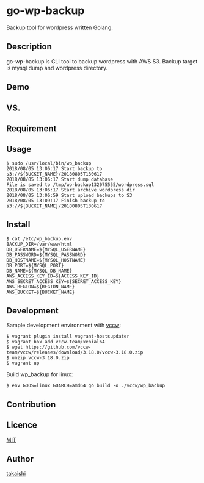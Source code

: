 

go-wp-backup
====

Backup tool for wordpress written Golang.

## Description

go-wp-backup is CLI tool to backup wordpress with AWS S3. Backup target is mysql dump and wordpress directory.

## Demo

## VS. 

## Requirement

## Usage

```
$ sudo /usr/local/bin/wp_backup
2018/08/05 13:06:17 Start backup to s3://${BUCKET_NAME}/20180805T130617
2018/08/05 13:06:17 Start dump database
File is saved to /tmp/wp-backup132075555/wordpress.sql
2018/08/05 13:06:17 Start archive wordpress dir
2018/08/05 13:06:59 Start upload backups to S3
2018/08/05 13:09:17 Finish backup to s3://${BUCKET_NAME}/20180805T130617
```

## Install



```
$ cat /etc/wp_backup.env
BACKUP_DIR=/var/www/html
DB_USERNAME=${MYSQL_USERNAME}
DB_PASSWORD=${MYSQL_PASSWORD}
DB_HOSTNAME=${MYSQL_HOSTNAME}
DB_PORT=${MYSQL_PORT}
DB_NAME=${MYSQL_DB_NAME}
AWS_ACCESS_KEY_ID=${ACCESS_KEY_ID}
AWS_SECRET_ACCESS_KEY=${SECRET_ACCESS_KEY}
AWS_REGION=${REGION_NAME}
AWS_BUCKET=${BUCKET_NAME}
```

## Development

Sample development environment with [vccw](http://vccw.cc/):

```
$ vagrant plugin install vagrant-hostsupdater
$ vagrant box add vccw-team/xenial64
$ wget https://github.com/vccw-team/vccw/releases/download/3.18.0/vccw-3.18.0.zip
$ unzip vccw-3.18.0.zip
$ vagrant up
```

Build wp_backup for linux:

```
$ env GOOS=linux GOARCH=amd64 go build -o ./vccw/wp_backup
```

## Contribution

## Licence

[MIT](https://github.com/tcnksm/tool/blob/master/LICENCE)

## Author

[takaishi](https://github.com/takaishi)